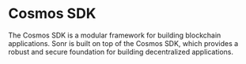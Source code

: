 # Cosmos SDK

The Cosmos SDK is a modular framework for building blockchain applications. Sonr is built on top of the Cosmos SDK, which provides a robust and secure foundation for building decentralized applications.
